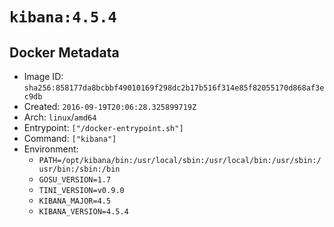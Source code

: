 # `kibana:4.5.4`

## Docker Metadata

- Image ID: `sha256:858177da8bcbbf49010169f298dc2b17b516f314e85f82055170d868af3ec9db`
- Created: `2016-09-19T20:06:28.325899719Z`
- Arch: `linux`/`amd64`
- Entrypoint: `["/docker-entrypoint.sh"]`
- Command: `["kibana"]`
- Environment:
  - `PATH=/opt/kibana/bin:/usr/local/sbin:/usr/local/bin:/usr/sbin:/usr/bin:/sbin:/bin`
  - `GOSU_VERSION=1.7`
  - `TINI_VERSION=v0.9.0`
  - `KIBANA_MAJOR=4.5`
  - `KIBANA_VERSION=4.5.4`
